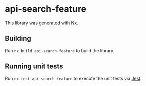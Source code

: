 # api-search-feature

This library was generated with [Nx](https://nx.dev).

## Building

Run `nx build api-search-feature` to build the library.

## Running unit tests

Run `nx test api-search-feature` to execute the unit tests via [Jest](https://jestjs.io).
